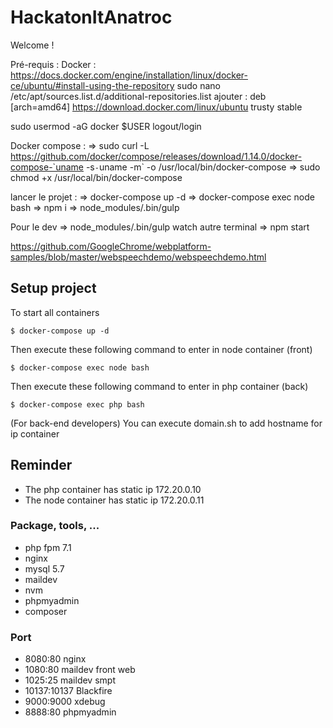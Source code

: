 # HackatonItAnatroc
Welcome !

Pré-requis :
Docker :
https://docs.docker.com/engine/installation/linux/docker-ce/ubuntu/#install-using-the-repository
sudo nano /etc/apt/sources.list.d/additional-repositories.list
ajouter : 
deb [arch=amd64] https://download.docker.com/linux/ubuntu trusty stable

sudo usermod -aG docker $USER
logout/login


Docker compose :
⇒ sudo curl -L https://github.com/docker/compose/releases/download/1.14.0/docker-compose-`uname -s`-`uname -m` -o /usr/local/bin/docker-compose
⇒ sudo chmod +x /usr/local/bin/docker-compose


lancer le projet :
⇒  docker-compose up -d
⇒  docker-compose exec node bash
⇒  npm i
⇒  node_modules/.bin/gulp

Pour le dev
⇒  node_modules/.bin/gulp watch
autre terminal
⇒  npm start

https://github.com/GoogleChrome/webplatform-samples/blob/master/webspeechdemo/webspeechdemo.html



## Setup project

To start all containers

`$ docker-compose up -d`

Then execute these following command to enter in node container (front)

`$ docker-compose exec node bash`

Then execute these following command to enter in php container (back)

`$ docker-compose exec php bash`

(For back-end developers)
You can execute domain.sh to add hostname for ip container

## Reminder

- The php container has static ip 172.20.0.10
- The node container has static ip 172.20.0.11

### Package, tools, ...
- php fpm 7.1
- nginx
- mysql 5.7
- maildev
- nvm
- phpmyadmin
- composer

### Port
- 8080:80 nginx
- 1080:80 maildev front web
- 1025:25 maildev smpt
- 10137:10137 Blackfire
- 9000:9000 xdebug
- 8888:80 phpmyadmin

